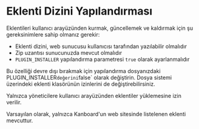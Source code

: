 Eklenti Dizini Yapılandırması
==============================

Eklentileri kullanıcı arayüzünden kurmak, güncellemek ve kaldırmak için şu gereksinimlere sahip olmanız gerekir:

- Eklenti dizini, web sunucusu kullanıcısı tarafından yazılabilir olmalıdır
- Zip uzantısı sunucunuzda mevcut olmalıdır
- `PLUGIN_INSTALLER` yapılandırma parametresi `true` olarak ayarlanmalıdır

Bu özelliği devre dışı bırakmak için yapılandırma dosyanızdaki PLUGIN_INSTALLER` değerini `false` olarak değiştirin.
Dosya sistemi üzerindeki eklenti klasörünün izinlerini de değiştirebilirsiniz.

Yalnızca yöneticilere kullanıcı arayüzünden eklentiler yüklemesine izin verilir.

Varsayılan olarak, yalnızca Kanboard'un web sitesinde listelenen eklenti mevcuttur.

